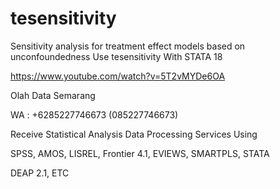 # tesensitivity
Sensitivity analysis for treatment effect models based on unconfoundedness Use tesensitivity With STATA 18

https://www.youtube.com/watch?v=5T2vMYDe6OA

Olah Data Semarang

WA : +6285227746673 (085227746673)

Receive Statistical Analysis Data Processing Services Using

SPSS, AMOS, LISREL, Frontier 4.1, EVIEWS, SMARTPLS, STATA

DEAP 2.1, ETC

